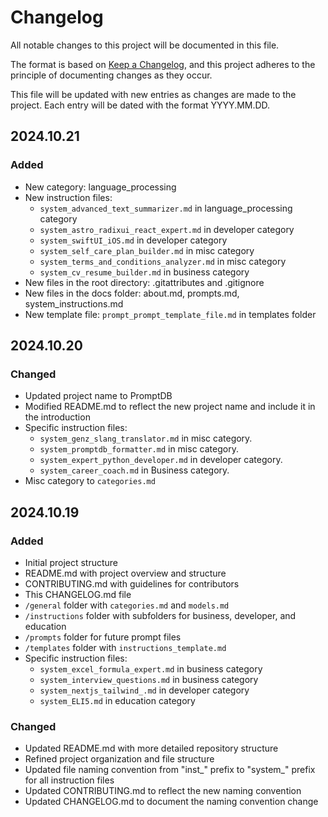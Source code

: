 # Changelog

All notable changes to this project will be documented in this file.

The format is based on [Keep a Changelog](https://keepachangelog.com/en/1.0.0/),
and this project adheres to the principle of documenting changes as they occur.

This file will be updated with new entries as changes are made to the project. Each entry will be dated with the format YYYY.MM.DD.

## 2024.10.21

### Added
- New category: language_processing
- New instruction files:
  - `system_advanced_text_summarizer.md` in language_processing category
  - `system_astro_radixui_react_expert.md` in developer category
  - `system_swiftUI_iOS.md` in developer category
  - `system_self_care_plan_builder.md` in misc category
  - `system_terms_and_conditions_analyzer.md` in misc category
  - `system_cv_resume_builder.md` in business category
- New files in the root directory: .gitattributes and .gitignore
- New files in the docs folder: about.md, prompts.md, system_instructions.md
- New template file: `prompt_prompt_template_file.md` in templates folder

## 2024.10.20

### Changed
- Updated project name to PromptDB
- Modified README.md to reflect the new project name and include it in the introduction
- Specific instruction files:
  - `system_genz_slang_translator.md` in misc category.
  - `system_promptdb_formatter.md` in misc category.
  - `system_expert_python_developer.md` in developer category.
  - `system_career_coach.md` in Business category.
- Misc category to `categories.md`

## 2024.10.19

### Added
- Initial project structure
- README.md with project overview and structure
- CONTRIBUTING.md with guidelines for contributors
- This CHANGELOG.md file
- `/general` folder with `categories.md` and `models.md`
- `/instructions` folder with subfolders for business, developer, and education
- `/prompts` folder for future prompt files
- `/templates` folder with `instructions_template.md`
- Specific instruction files:
  - `system_excel_formula_expert.md` in business category
  - `system_interview_questions.md` in business category
  - `system_nextjs_tailwind_.md` in developer category
  - `system_ELI5.md` in education category

### Changed
- Updated README.md with more detailed repository structure
- Refined project organization and file structure
- Updated file naming convention from "inst_" prefix to "system_" prefix for all instruction files
- Updated CONTRIBUTING.md to reflect the new naming convention
- Updated CHANGELOG.md to document the naming convention change
